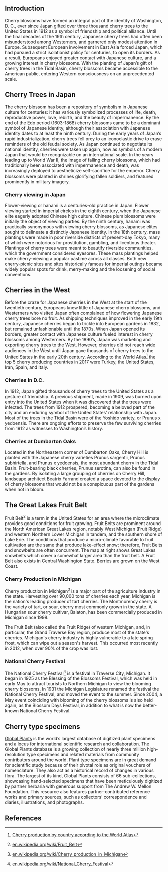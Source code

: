 <param ve-config
       title="Cherry Blossom demo essay"
       banner="https://upload.wikimedia.org/wikipedia/commons/thumb/f/f9/Cherry20190331105300.jpg/1024px-Cherry20190331105300.jpg"
       layout="vtl"
       num-maps="11"
       num-specimens="1"
       num-images="3"
       num-primary-sources="0"
       author="JSTOR Labs team">

<param ve-component 
       name="plant-specimen"
       src="components/PlantSpecimenViewer.vue"
       selectors="tag:plant-specimen"
       icon="fa-seedling"
       label="Plant Specimens">

<param ve-component 
       name="storiiies"
       src="components/StoriiiesViewer.vue"
       selectors="tag:storiiies"
       icon="fa-book"
       label="Storiiies Viewer"
       dependencies="https://cdnjs.cloudflare.com/ajax/libs/openseadragon/2.4.2/openseadragon.min.js|https://storiiies.cogapp.com/assets/demos/viewer/js/shortcode.js">

<param title="Beatrix Farrand" eid="Q437714">
<param title="cherry blossom" eid="Q871991" category="plant">
<param title="Dumbarton Oaks" eid="Q1264942">
<param title="hanami" eid="Q210150" category="activity">
<param title="Prunus" eid="Q190545">
<param title="Prunus serotina" eid="Q158987">
<param title="Traverse City, Michigan" eid="Q984544">

## Introduction

<param title="Washington, D. C." eid="Q61" fill="#FF0000" marker-symbol="landmark">

Cherry blossoms have formed an integral part of the identity of Washington, D. C., ever since Japan gifted over three thousand cherry trees to the United States in 1912 as a symbol of friendship and political alliance. Until the final decades of the 19th century, Japanese cherry trees had often been misunderstood among Westerners, and garnered only modest attention in Europe. Subsequent European involvement in East Asia forced Japan, which had pursued a strict isolationist policy for centuries, to open its borders. As a result, Europeans enjoyed greater contact with Japanese culture, and a growing interest in cherry blossoms. With the planting of Japan’s gift of cherry trees in the <span id="Q956781">Tidal Basin</span>, cherry blossoms became accessible to the American public, entering Western consciousness on an unprecedented scale.
<param ve-image
       title="Tidal basin cherry blossom"
       url="https://upload.wikimedia.org/wikipedia/commons/2/2a/Tidal_basin_cherry_blossom_closeup.JPG"
       fit="cover"
       attribution="Wikimedia Commons">

## Cherry Trees in Japan

<param title="Japan" eid="Q17">

The cherry blossom has been a repository of symbolism in Japanese culture for centuries: it has variously symbolized processes of life, death, reproductive power, love, rebirth, and the beauty of impermanence. By the end of the Edo period (1603-1868) cherry blossoms came to be a dominant symbol of Japanese identity, although their association with Japanese identity dates to at least the ninth century. During the early years of Japan’s rapid industrialization, cherry trees fell prey to an iconoclastic drive to erase reminders of the old feudal society. As Japan continued to negotiate its national identity, cherries were taken up again, now as symbols of a modern Japan that would be recognizable on an international scale. In the years leading up to World War II, the image of falling cherry blossoms, which had traditionally been associated with impermanence and death, was increasingly deployed to aestheticize self-sacrifice for the emperor. Cherry blossoms were planted in shrines glorifying fallen soldiers, and featured prominently in military imagery.
<param ve-map prefer-geojson center="Q17" zoom="5" basemap="Esri_WorldPhysical">
<param ve-image
       static
       title="Tidal basin cherry blossom"
       url="https://upload.wikimedia.org/wikipedia/commons/2/2a/Tidal_basin_cherry_blossom_closeup.JPG"
       fit="cover"
       attribution="Wikimedia Commons">

### Cherry viewing in Japan

Flower-viewing or hanami is a centuries-old practice in Japan. Flower viewing started in imperial circles in the eighth century, when the Japanese elite eagerly adopted Chinese high culture. Chinese plum blossoms were initially the object of viewing parties. By the ninth century, hanami was practically synonymous with viewing cherry blossoms, as Japanese elites sought to delineate a distinctly Japanese identity. In the 18th century, mass plantings were made in poor riverside districts of present-day Tokyo, many of which were notorious for prostitution, gambling, and licentious theater. Plantings of cherry trees were meant to beautify riverside communities, which the government considered eyesores. These mass plantings helped make cherry-viewing a popular pastime across all classes. Both new cherry-picnic sites and sites historically famous for imperial outings became widely popular spots for drink, merry-making and the loosening of social conventions.
<param ve-video vid="jk0ic0D0MRo" title="Hanami">

## Cherries in the West

Before the craze for Japanese cherries in the West at the start of the twentieth century, Europeans knew little of Japanese cherry blossoms, and Westerners who visited Japan often complained of how flowering Japanese cherry trees bore no fruit. As shipping techniques improved in the early 19th century, Japanese cherries began to trickle into European gardens in 1832, but remained unfashionable until the 1870s. When Japan opened its borders, greater contact with Japanese culture fueled interest in cherry blossoms among Westerners. By the 1890’s, Japan was marketing and exporting cherry trees to the West. However, cherries did not reach wide audiences in the West until Japan gave thousands of cherry trees to the United States in the early 20th century.  According to the World Atlas[^wa] the top 5 cherry producing countries in 2017 were Turkey, the United States, Iran, Spain, and Italy.
<param ve-map prefer-geojson center="41,-45" zoom="2.5" hide-labels>
<param title="United States" eid="Q30">
<param title="Turkey" eid="Q43">
<param title="Spain" eid="Q29">
<param title="Italy" eid="Q38">
<param title="Iran" eid="Q794">

### Cherries in D.C.

In 1912, Japan gifted thousands of cherry trees to the United States as a gesture of friendship. A previous shipment, made in 1909, was burned upon entry into the United States when it was discovered that the trees were infected. The trees from 1912 prospered, becoming a beloved part of the city and an enduring symbol of the United States’ relationship with Japan. Most of the trees in the Tidal Basin were of the Yoshido variety, or Prunus x yedoensis. There are ongoing efforts to preserve the few surviving cherries from 1912 as witnesses to Washington’s history.
<param ve-map center="38.88,-77.03" zoom="14">
<param ve-map-layer mapwarper title="Cherry festival map" mapwarper-id="37798" active>
<param ve-storiiies id="571eb">

### Cherries at Dumbarton Oaks

Located in the Northeastern corner of Dumbarton Oaks, Cherry Hill is planted with the Japanese cherry varieties Prunus sargentii, Prunus subhirtella, and Prunus x yedoensis, the most abundant cherry in the Tidal Basin. Fruit-bearing black cherries, Prunus serotina, can also be found in the gardens. By isolating a large grouping of cherries on Cherry Hill, landscape architect Beatrix Farrand created a space devoted to the display of cherry blossoms that would not be a conspicuous part of the gardens when not in bloom.
<param ve-map primary center="38.91,-77.06" zoom="16">
<param ve-image url="https://upload.wikimedia.org/wikipedia/commons/d/d2/Dumbarton_Oaks_in_April_%2816990392819%29.jpg" title="Dumbarton Oaks in April" attribution="Wikimedia Commons">
<param ve-video id="EvUK6ANy5II" title="Dumbarton Oaks Gardens: Cherry Hill">

## The Great Lakes Fruit Belt

Fruit Belt[^glfb] is a term in the United States for an area where the microclimate provides good conditions for fruit growing.  Fruit Belts are prominent around the North American Great Lakes region, notably West Michigan (Fruit Ridge) and western Northern Lower Michigan in tandem, and the southern shore of Lake Erie. The conditions that produce a micro-climate favorable to fruit cultivation are the same that produce lake-effect snow; therefore, Fruit Belts and snowbelts are often concurrent. The map at right shows Great Lakes snowbelts which cover a somewhat larger area than the fruit belt.  A Fruit Belt also exists in Central <span eid="Q1223">Washington</span> State.  Berries are grown on the West Coast.
<param ve-map center="41.651031, -83.541939" zoom="6">
<param ve-map-layer geojson url="geojson/great-lakes-fruit-belt.json" title="Great Lakes Fruit Belt" active>

### Cherry Production in Michigan

<param ve-map center="Q984544" zoom="7">

Cherry production in Michigan[^cpm] is a major part of the agriculture industry in the state. Harvesting over 90,000 tons of cherries each year, Michigan is the nation's leading producer of tart cherries. The Montmorency cherry is the variety of tart, or sour, cherry most commonly grown in the state. A Hungarian sour cherry cultivar, Balaton, has been commercially produced in Michigan since 1998.
<param ve-map-layer geojson url="geojson/great-lakes-fruit-belt.json" title="Great Lakes Fruit Belt" active>

The Fruit Belt (also called the Fruit Ridge) of western Michigan, and, in particular, the Grand Traverse Bay region, produce most of the state's cherries. Michigan's cherry industry is highly vulnerable to a late spring frost, which can wipe out a season's harvest. This occurred most recently in 2012, when over 90% of the crop was lost.  
<param ve-map-layer mapwarper active mapwarper-id="48772" title="USDA Plant Hardiness Zones (2012)">
<param ve-map-layer geojson url="geojson/great-lakes-fruit-belt.json" title="Great Lakes Fruit Belt" stroke-width="2" fill-opacity="0.2" stroke="black" active>

### National Cherry Festival

The National Cherry Festival[^ncf] is a festival in Traverse City, Michigan. It began in 1925 as the Blessing of the Blossoms Festival, which was held in early May to attract tourists to Northern Michigan to view the blooming cherry blossoms. In 1931 the Michigan Legislature renamed the festival the National Cherry Festival, and moved the event to the summer. Since 2004, a May event coinciding with blooming of the cherry blossoms is also held again, as the Blossom Days Festival, in addition to what is now the better-known National Cherry Festival.
<param ve-image url="https://upload.wikimedia.org/wikipedia/commons/8/86/TraverseCity-MI-cherries.jpg" title="Michigan tart cherries" attribution="Wikimedia Commons" fit="contain">

## Cherry type specimens

[Global Plants](https://plants.jstor.org/) is the world’s largest database of digitized plant specimens and a locus for international scientific research and collaboration.  The Global Plants database is a growing collection of nearly three million high-resolution type specimens and related materials from community contributors around the world.  Plant type specimens are in great demand for scientific study because of their pivotal role as original vouchers of nomenclature. They also act as a historical record of changes in various flora. The largest of its kind, Global Plants consists of 66 sub-collections, showcasing hand-selected specimens that have been meticulously digitized by partner herbaria with generous support from The Andrew W. Mellon Foundation. This resource also features partner-contributed reference works and primary sources, such as collectors’ correspondence and diaries, illustrations, and photographs.
<param ve-plant-specimen eid="Q12844029" max="1" reverse="true">

## References

[^glfb]: [en.wikipedia.org/wiki/Fruit_Belt](https://en.wikipedia.org/wiki/Fruit_Belt)
[^cpm]: [en.wikipedia.org/wiki/Cherry_production_in_Michigan](https://en.wikipedia.org/wiki/Cherry_production_in_Michigan)
[^ncf]: [en.wikipedia.org/wiki/National_Cherry_Festival](https://en.wikipedia.org/wiki/National_Cherry_Festival)
[^wa]: [Cherry production by country according to the World Atlas](https://www.worldatlas.com/articles/the-world-leaders-in-cherry-production.html)